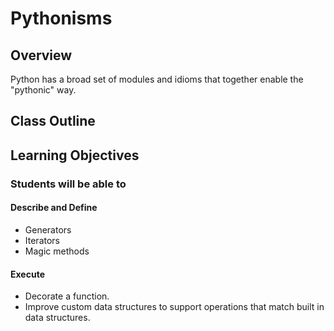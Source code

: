 # Pythonisms

## Overview

Python has a broad set of modules and idioms that together enable the "pythonic" way.

## Class Outline

<!-- To Be Completed By Instructor -->

## Learning Objectives

### Students will be able to

#### Describe and Define

- Generators
- Iterators
- Magic methods

#### Execute

- Decorate a function.
- Improve custom data structures to support operations that match built in data structures.
